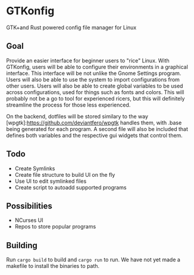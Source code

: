 # GTKonfig
GTK+and Rust powered config file manager for Linux

## Goal 
Provide an easier interface for beginner users to "rice" Linux. With GTKonfig, users will be able to configure their environments in a graphical interface. This interface will be not unlike the Gnome Settings program. Users will also be able to use the system to import configurations from other users. Users will also be able to create global variables to be used across configurations, used for things such as fonts and colors. This will probably not be a go to tool for experienced ricers, but this will definitely streamline the process for those less experienced.

On the backend, dotfiles will be stored similary to the way [wpgtk]:https://github.com/deviantfero/wpgtk handles them, with .base being generated for each program. A second file will also be included that defines both variables and the respective gui widgets that control them. 

## Todo
* Create Symlinks
* Create file structure to build UI on the fly
* Use UI to edit symlinked files
* Create script to autoadd supported programs

## Possibilities
* NCurses UI
* Repos to store popular programs

## Building
Run `cargo build` to build and `cargo run` to run. We have not yet made a makefile to install the binaries to path.


